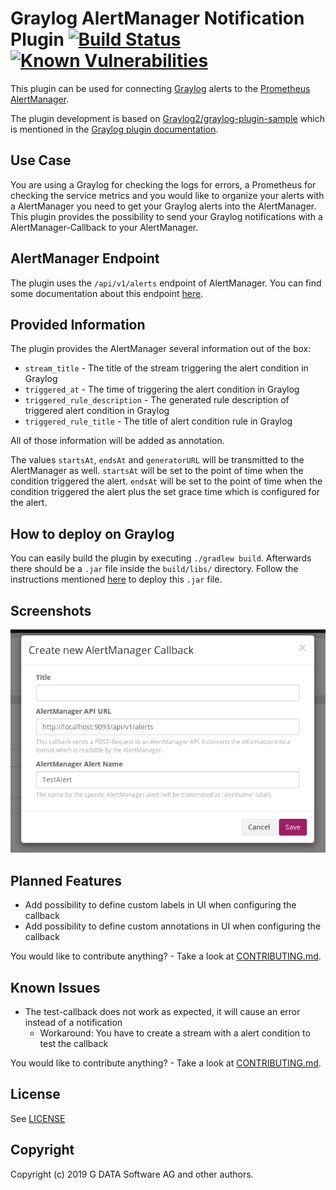 # Graylog AlertManager Notification Plugin [![Build Status](https://travis-ci.org/GDATASoftwareAG/Graylog-Plugin-AlertManager-Callback.svg?branch=master)](https://travis-ci.org/GDATASoftwareAG/Graylog-Plugin-AlertManager-Callback) [![Known Vulnerabilities](https://snyk.io/test/github/GDATASoftwareAG/Graylog-Plugin-AlertManager-Callback/badge.svg)](https://snyk.io/test/github/GDATASoftwareAG/Graylog-Plugin-AlertManager-Callback) 
This plugin can be used for connecting [Graylog](https://www.graylog.org/) alerts to the [Prometheus](https://prometheus.io/) [AlertManager](https://prometheus.io/docs/alerting/alertmanager/).

The plugin development is based on [Graylog2/graylog-plugin-sample](https://github.com/Graylog2/graylog-plugin-sample) which is mentioned in the [Graylog plugin documentation](http://docs.graylog.org/en/2.4/pages/plugins.html).

## Use Case
You are using a Graylog for checking the logs for errors, a Prometheus for checking the service metrics and you would like to organize your alerts with a AlertManager you need to get your Graylog alerts into the AlertManager.
This plugin provides the possibility to send your Graylog notifications with a AlertManager-Callback to your AlertManager.

## AlertManager Endpoint
The plugin uses the `/api/v1/alerts` endpoint of AlertManager. You can find some documentation about this endpoint [here](https://prometheus.io/docs/alerting/clients/).

## Provided Information
The plugin provides the AlertManager several information out of the box:
* `stream_title` - The title of the stream triggering the alert condition in Graylog
* `triggered_at` - The time of triggering the alert condition in Graylog
* `triggered_rule_description` - The generated rule description of triggered alert condition in Graylog
* `triggered_rule_title` - The title of alert condition rule in Graylog

All of those information will be added as annotation.

The values `startsAt`, `endsAt` and `generatorURL` will be transmitted to the AlertManager as well.
`startsAt` will be set to the point of time when the condition triggered the alert.
`endsAt` will be set to the point of time when the condition triggered the alert plus the set grace time which is configured for the alert.

## How to deploy on Graylog
You can easily build the plugin by executing `./gradlew build`. 
Afterwards there should be a `.jar` file inside the `build/libs/` directory.
Follow the instructions mentioned [here](http://docs.graylog.org/en/2.4/pages/plugins.html#installing-and-loading-plugins) to deploy this `.jar` file.

## Screenshots
![Configuration of Callback](images/New_AlertManager_Callback_Window.png)

## Planned Features
* Add possibility to define custom labels in UI when configuring the callback
* Add possibility to define custom annotations in UI when configuring the callback

You would like to contribute anything? - Take a look at [CONTRIBUTING.md](CONTRIBUTING.md).

## Known Issues
* The test-callback does not work as expected, it will cause an error instead of a notification
    * Workaround: You have to create a stream with a alert condition to test the callback

You would like to contribute anything? - Take a look at [CONTRIBUTING.md](CONTRIBUTING.md).

## License
See [LICENSE](LICENSE)

## Copyright

Copyright (c) 2019 G DATA Software AG and other authors.
